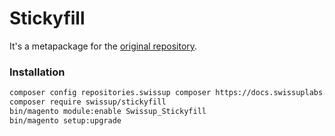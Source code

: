 # Stickyfill

It's a metapackage for the [original repository](https://github.com/swissup/module-stickyfill).

### Installation

```bash
composer config repositories.swissup composer https://docs.swissuplabs.com/packages/
composer require swissup/stickyfill
bin/magento module:enable Swissup_Stickyfill
bin/magento setup:upgrade
```
